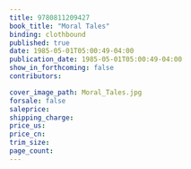 ```yaml
---
title: 9780811209427
book_title: "Moral Tales"
binding: clothbound
published: true
date: 1985-05-01T05:00:49-04:00
publication_date: 1985-05-01T05:00:49-04:00
show_in_forthcoming: false
contributors:

cover_image_path: Moral_Tales.jpg
forsale: false
saleprice:
shipping_charge:
price_us:
price_cn:
trim_size:
page_count:
---
```


